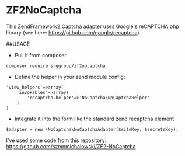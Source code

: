# ZF2NoCaptcha

This ZendFramework2 Captcha adapter uses Google's reCAPTCHA php library (see here: https://github.com/google/recaptcha).

##USAGE

* Pull it from composer
```
composer require srggroup/zf2nocaptcha
```
* Define the helper in your zend module config: 
```
'view_helpers'=>array(
	'invokables'=>array(
		'recaptcha.helper'=>'NoCaptcha\NoCaptchaHelper'
	)
)
```
* Integrate it into the form like the standard zend recaptcha element
```
$adapter = new \NoCaptcha\NoCaptchaAdapter($siteKey, $secreteKey);
```


I've used some code from this repository: https://github.com/szmnmichalowski/ZF2-NoCaptcha
